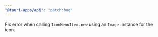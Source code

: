 ```yaml
---
"@tauri-apps/api": "patch:bug"
---
```


Fix error when calling `IconMenuItem.new` using an `Image` instance for the icon.

